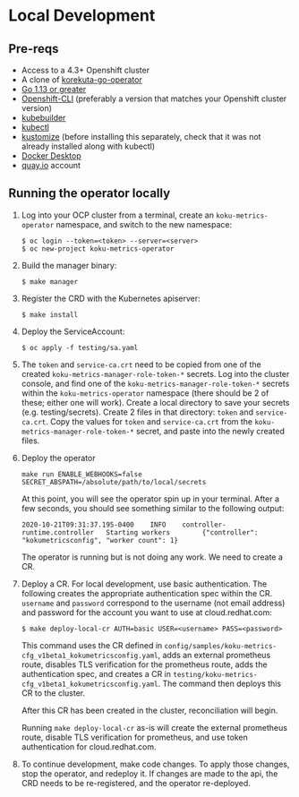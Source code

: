 # Local Development

## Pre-reqs

* Access to a 4.3+ Openshift cluster
* A clone of [korekuta-go-operator](https://github.com/project-koku/koku-metrics-operator)
* [Go 1.13 or greater](https://golang.org/doc/install)
* [Openshift-CLI](https://docs.openshift.com/container-platform/4.5/cli_reference/openshift_cli/getting-started-cli.html) (preferably a version that matches your Openshift cluster version)
* [kubebuilder](https://book.kubebuilder.io/quick-start.html#installation)
* [kubectl](https://kubernetes.io/docs/tasks/tools/install-kubectl/)
* [kustomize](https://kubernetes-sigs.github.io/kustomize/installation/) (before installing this separately, check that it was not already installed along with kubectl)
* [Docker Desktop](https://www.docker.com/products/docker-desktop)
* [quay.io](quay.io) account

## Running the operator locally

1. Log into your OCP cluster from a terminal, create an `koku-metrics-operator` namespace, and switch to the new namespace:

    ```
    $ oc login --token=<token> --server=<server>
    $ oc new-project koku-metrics-operator
    ```

2. Build the manager binary:

    ```
    $ make manager
    ```

3. Register the CRD with the Kubernetes apiserver:

    ```
    $ make install
    ```

4. Deploy the ServiceAccount:

    ```
    $ oc apply -f testing/sa.yaml
    ```

5. The `token` and `service-ca.crt` need to be copied from one of the created `koku-metrics-manager-role-token-*` secrets.
Log into the cluster console, and find one of the `koku-metrics-manager-role-token-*` secrets within the `koku-metrics-operator`
namespace (there should be 2 of these; either one will work). Create a local directory to save your secrets (e.g. testing/secrets).
Create 2 files in that directory: `token` and `service-ca.crt`. Copy the values for `token` and `service-ca.crt` from the
`koku-metrics-manager-role-token-*` secret, and paste into the newly created files.

6. Deploy the operator

    ```
    make run ENABLE_WEBHOOKS=false SECRET_ABSPATH=/absolute/path/to/local/secrets
    ```

    At this point, you will see the operator spin up in your terminal. After a few seconds, you should see something similar to the following output:
    ```
    2020-10-21T09:31:37.195-0400    INFO    controller-runtime.controller   Starting workers        {"controller": "kokumetricsconfig", "worker count": 1}
    ```
    The operator is running but is not doing any work. We need to create a CR.

7. Deploy a CR. For local development, use basic authentication. The following creates the appropriate authentication spec within the CR. `username` and `password` correspond to the username (not email address) and password for the account you want to use at cloud.redhat.com:

    ```
    $ make deploy-local-cr AUTH=basic USER=<username> PASS=<password>
    ```
    This command uses the CR defined in `config/samples/koku-metrics-cfg_v1beta1_kokumetricsconfig.yaml`, adds an external prometheus route, disables TLS verification for the prometheus route, adds the authentication spec, and creates a CR in `testing/koku-metrics-cfg_v1beta1_kokumetricsconfig.yaml`. The command then deploys this CR to the cluster.

    After this CR has been created in the cluster, reconciliation will begin.

    Running `make deploy-local-cr` as-is will create the external prometheus route, disable TLS verification for prometheus, and use token authentication for cloud.redhat.com.

8. To continue development, make code changes. To apply those changes, stop the operator, and redeploy it. If changes are made to the api, the CRD needs to be re-registered, and the operator re-deployed.
